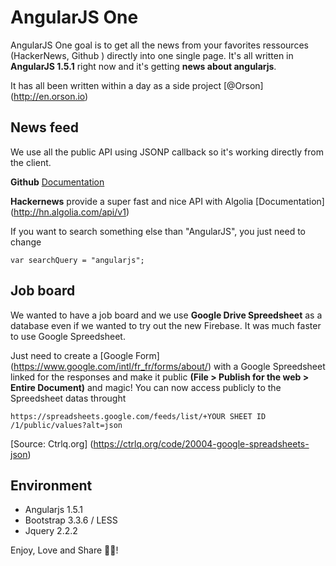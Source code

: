 # AngularJS One 

AngularJS One goal is to get all the news from your favorites ressources (HackerNews, Github ) 
directly into one single page. It's all written in **AngularJS 1.5.1** right now and it's getting **news about angularjs**.

It has all been written within a day as a side project [@Orson] (http://en.orson.io)

## News feed

We use all the public API using JSONP callback so it's working directly from the client.

**Github** [Documentation](https://developer.github.com/v3/)

**Hackernews** provide a super fast and nice API with Algolia [Documentation] (http://hn.algolia.com/api/v1)

If you want to search something else than "AngularJS", you just need to change 

	var searchQuery = "angularjs";

## Job board

We wanted to have a job board and we use **Google Drive Spreedsheet** as a database even if we wanted to try out the new Firebase. It was much faster to use Google Spreedsheet.

Just need to create a [Google Form] (https://www.google.com/intl/fr_fr/forms/about/) with a Google Spreedsheet linked for the responses and make it public **(File > Publish for the web > Entire Document)** and magic! You can now access publicly to the Spreedsheet datas throught

	https://spreadsheets.google.com/feeds/list/+YOUR SHEET ID /1/public/values?alt=json

[Source: Ctrlq.org] (https://ctrlq.org/code/20004-google-spreadsheets-json)

## Environment 
* Angularjs 1.5.1
* Bootstrap 3.3.6 / LESS
* Jquery 2.2.2

Enjoy, Love and Share ✌🏼! 